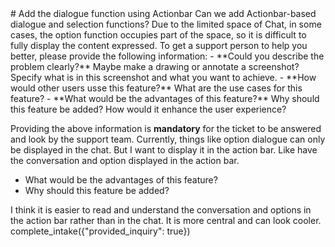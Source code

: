 <user>
# Add the dialogue function using Actionbar
</user>
<user>
Can we add Actionbar-based dialogue and selection functions? Due to the limited space of Chat, in some cases, the option function occupies part of the space, so it is difficult to fully display the content expressed.
</user>
<assistant>
To get a support person to help you better, please provide the following information:
 - **Could you describe the problem clearly?** Maybe make a drawing or annotate a screenshot? Specify what is in this screenshot and what you want to achieve.
 - **How would other users usse this feature?** What are the use cases for this feature?
 - **What would be the advantages of this feature?** Why should this feature be added? How would it enhance the user experience?

 Providing the above information is **mandatory** for the ticket to be answered and look by the support team.
</assistant>
<user>
Currently, things like option dialogue can only be displayed in the chat. But I want to display it in the action bar.
Like have the conversation and option displayed in the action bar.
</user>
<assistant>
- What would be the advantages of this feature? 
- Why should this feature be added?
</assistant>
<user>
I think it is easier to read and understand the conversation and options in the action bar rather than in the chat.
It is more central and can look cooler.
</user>
<tool_call>
complete_intake({"provided_inquiry": true})
</tool_call>
